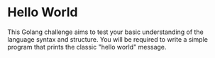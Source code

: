 # Hello World

This Golang challenge aims to test your basic understanding of the language syntax and structure. You will be required to write a simple program that prints the classic "hello world" message.

